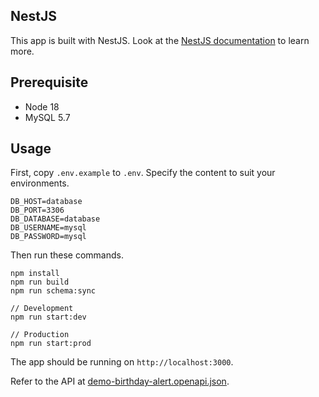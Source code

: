 ## NestJS

This app is built with NestJS. Look at the [NestJS documentation](https://docs.nestjs.com/) to learn more.

## Prerequisite

- Node 18
- MySQL 5.7

## Usage

First, copy `.env.example` to `.env`. Specify the content to suit your environments.

```
DB_HOST=database
DB_PORT=3306
DB_DATABASE=database
DB_USERNAME=mysql
DB_PASSWORD=mysql
```

Then run these commands.

```
npm install
npm run build
npm run schema:sync

// Development
npm run start:dev

// Production
npm run start:prod
```

The app should be running on `http://localhost:3000`.

Refer to the API at [demo-birthday-alert.openapi.json](https://github.com/hendrijuhanda/demo-birthday-alert/blob/main/demo-birthday-alert.openapi.json).
